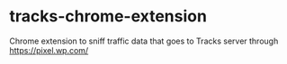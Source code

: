 # tracks-chrome-extension
Chrome extension to sniff traffic data that goes to Tracks server through https://pixel.wp.com/
